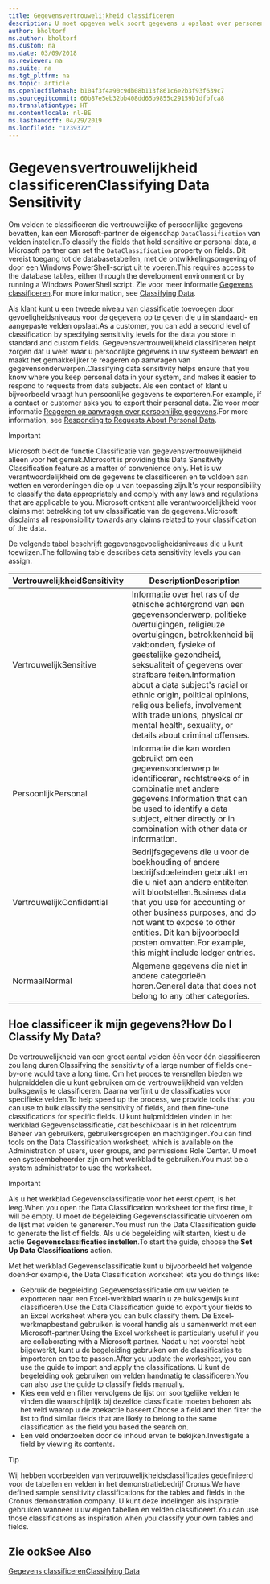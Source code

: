 ```yaml
---
title: Gegevensvertrouwelijkheid classificeren
description: U moet opgeven welk soort gegevens u opslaat over personen zodat u kunt reageren op aanvragen van gegevensonderwerpen.
author: bholtorf
ms.author: bholtorf
ms.custom: na
ms.date: 03/09/2018
ms.reviewer: na
ms.suite: na
ms.tgt_pltfrm: na
ms.topic: article
ms.openlocfilehash: b104f3f4a90c9db08b113f861c6e2b3f93f639c7
ms.sourcegitcommit: 60b87e5eb32bb408dd65b9855c29159b1dfbfca8
ms.translationtype: HT
ms.contentlocale: nl-BE
ms.lasthandoff: 04/29/2019
ms.locfileid: "1239372"
---
```

# <a name="classifying-data-sensitivity"></a><span data-ttu-id="afe9f-103">Gegevensvertrouwelijkheid classificeren</span><span class="sxs-lookup"><span data-stu-id="afe9f-103">Classifying Data Sensitivity</span></span>
<span data-ttu-id="afe9f-104">Om velden te classificeren die vertrouwelijke of persoonlijke gegevens bevatten, kan een Microsoft-partner de eigenschap ```DataClassification``` van velden instellen.</span><span class="sxs-lookup"><span data-stu-id="afe9f-104">To classify the fields that hold sensitive or personal data, a Microsoft partner can set the ```DataClassification``` property on fields.</span></span> <span data-ttu-id="afe9f-105">Dit vereist toegang tot de databasetabellen, met de ontwikkelingsomgeving of door een Windows PowerShell-script uit te voeren.</span><span class="sxs-lookup"><span data-stu-id="afe9f-105">This requires access to the database tables, either through the development environment or by running a Windows PowerShell script.</span></span> <span data-ttu-id="afe9f-106">Zie voor meer informatie [Gegevens classificeren](https://docs.microsoft.com/en-us/dynamics-nav/classifying-data).</span><span class="sxs-lookup"><span data-stu-id="afe9f-106">For more information, see [Classifying Data](https://docs.microsoft.com/en-us/dynamics-nav/classifying-data).</span></span>  

<span data-ttu-id="afe9f-107">Als klant kunt u een tweede niveau van classificatie toevoegen door gevoeligheidsniveaus voor de gegevens op te geven die u in standaard- en aangepaste velden opslaat.</span><span class="sxs-lookup"><span data-stu-id="afe9f-107">As a customer, you can add a second level of classification by specifying sensitivity levels for the data you store in standard and custom fields.</span></span> <span data-ttu-id="afe9f-108">Gegevensvertrouwelijkheid classificeren helpt zorgen dat u weet waar u persoonlijke gegevens in uw systeem bewaart en maakt het gemakkelijker te reageren op aanvragen van gegevensonderwerpen.</span><span class="sxs-lookup"><span data-stu-id="afe9f-108">Classifying data sensitivity helps ensure that you know where you keep personal data in your system, and makes it easier to respond to requests from data subjects.</span></span> <span data-ttu-id="afe9f-109">Als een contact of klant u bijvoorbeeld vraagt hun persoonlijke gegevens te exporteren.</span><span class="sxs-lookup"><span data-stu-id="afe9f-109">For example, if a contact or customer asks you to export their personal data.</span></span> <span data-ttu-id="afe9f-110">Zie voor meer informatie [Reageren op aanvragen over persoonlijke gegevens](admin-responding-to-requests-about-personal-data.md).</span><span class="sxs-lookup"><span data-stu-id="afe9f-110">For more information, see [Responding to Requests About Personal Data](admin-responding-to-requests-about-personal-data.md).</span></span>

> [!Important]
> <span data-ttu-id="afe9f-111">Microsoft biedt de functie Classificatie van gegevensvertrouwelijkheid alleen voor het gemak.</span><span class="sxs-lookup"><span data-stu-id="afe9f-111">Microsoft is providing this Data Sensitivity Classification feature as a matter of convenience only.</span></span> <span data-ttu-id="afe9f-112">Het is uw verantwoordelijkheid om de gegevens te classificeren en te voldoen aan wetten en verordeningen die op u van toepassing zijn.</span><span class="sxs-lookup"><span data-stu-id="afe9f-112">It's your responsibility to classify the data appropriately and comply with any laws and regulations that are applicable to you.</span></span> <span data-ttu-id="afe9f-113">Microsoft ontkent alle verantwoordelijkheid voor claims met betrekking tot uw classificatie van de gegevens.</span><span class="sxs-lookup"><span data-stu-id="afe9f-113">Microsoft disclaims all responsibility towards any claims related to your classification of the data.</span></span>  

<span data-ttu-id="afe9f-114">De volgende tabel beschrijft gegevensgevoeligheidsniveaus die u kunt toewijzen.</span><span class="sxs-lookup"><span data-stu-id="afe9f-114">The following table describes data sensitivity levels you can assign.</span></span>

|<span data-ttu-id="afe9f-115">Vertrouwelijkheid</span><span class="sxs-lookup"><span data-stu-id="afe9f-115">Sensitivity</span></span>|<span data-ttu-id="afe9f-116">Description</span><span class="sxs-lookup"><span data-stu-id="afe9f-116">Description</span></span>|
|----|----|
|<span data-ttu-id="afe9f-117">Vertrouwelijk</span><span class="sxs-lookup"><span data-stu-id="afe9f-117">Sensitive</span></span> | <span data-ttu-id="afe9f-118">Informatie over het ras of de etnische achtergrond van een gegevensonderwerp, politieke overtuigingen, religieuze overtuigingen, betrokkenheid bij vakbonden, fysieke of geestelijke gezondheid, seksualiteit of gegevens over strafbare feiten.</span><span class="sxs-lookup"><span data-stu-id="afe9f-118">Information about a data subject's racial or ethnic origin, political opinions, religious beliefs, involvement with trade unions, physical or mental health, sexuality, or details about criminal offenses.</span></span> |
|<span data-ttu-id="afe9f-119">Persoonlijk</span><span class="sxs-lookup"><span data-stu-id="afe9f-119">Personal</span></span> | <span data-ttu-id="afe9f-120">Informatie die kan worden gebruikt om een gegevensonderwerp te identificeren, rechtstreeks of in combinatie met andere gegevens.</span><span class="sxs-lookup"><span data-stu-id="afe9f-120">Information that can be used to identify a data subject, either directly or in combination with other data or information.</span></span>|
|<span data-ttu-id="afe9f-121">Vertrouwelijk</span><span class="sxs-lookup"><span data-stu-id="afe9f-121">Confidential</span></span> | <span data-ttu-id="afe9f-122">Bedrijfsgegevens die u voor de boekhouding of andere bedrijfsdoeleinden gebruikt en die u niet aan andere entiteiten wilt blootstellen.</span><span class="sxs-lookup"><span data-stu-id="afe9f-122">Business data that you use for accounting or other business purposes, and do not want to expose to other entities.</span></span> <span data-ttu-id="afe9f-123">Dit kan bijvoorbeeld posten omvatten.</span><span class="sxs-lookup"><span data-stu-id="afe9f-123">For example, this might include ledger entries.</span></span>|
|<span data-ttu-id="afe9f-124">Normaal</span><span class="sxs-lookup"><span data-stu-id="afe9f-124">Normal</span></span> | <span data-ttu-id="afe9f-125">Algemene gegevens die niet in andere categorieën horen.</span><span class="sxs-lookup"><span data-stu-id="afe9f-125">General data that does not belong to any other categories.</span></span>|

## <a name="how-do-i-classify-my-data"></a><span data-ttu-id="afe9f-126">Hoe classificeer ik mijn gegevens?</span><span class="sxs-lookup"><span data-stu-id="afe9f-126">How Do I Classify My Data?</span></span>
<span data-ttu-id="afe9f-127">De vertrouwelijkheid van een groot aantal velden één voor één classificeren zou lang duren.</span><span class="sxs-lookup"><span data-stu-id="afe9f-127">Classifying the sensitivity of a large number of fields one-by-one would take a long time.</span></span> <span data-ttu-id="afe9f-128">Om het proces te versnellen bieden we hulpmiddelen die u kunt gebruiken om de vertrouwelijkheid van velden bulksgewijs te classificeren. Daarna verfijnt u de classificaties voor specifieke velden.</span><span class="sxs-lookup"><span data-stu-id="afe9f-128">To help speed up the process, we provide tools that you can use to bulk classify the sensitivity of fields, and then fine-tune classifications for specific fields.</span></span> <span data-ttu-id="afe9f-129">U kunt hulpmiddelen vinden in het werkblad Gegevensclassificatie, dat beschikbaar is in het rolcentrum Beheer van gebruikers, gebruikersgroepen en machtigingen.</span><span class="sxs-lookup"><span data-stu-id="afe9f-129">You can find tools on the Data Classification worksheet, which is available on the Administration of users, user groups, and permissions Role Center.</span></span> <span data-ttu-id="afe9f-130">U moet een systeembeheerder zijn om het werkblad te gebruiken.</span><span class="sxs-lookup"><span data-stu-id="afe9f-130">You must be a system administrator to use the worksheet.</span></span>

> [!Important]
> <span data-ttu-id="afe9f-131">Als u het werkblad Gegevensclassificatie voor het eerst opent, is het leeg.</span><span class="sxs-lookup"><span data-stu-id="afe9f-131">When you open the Data Classification worksheet for the first time, it will be empty.</span></span> <span data-ttu-id="afe9f-132">U moet de begeleiding Gegevensclassificatie uitvoeren om de lijst met velden te genereren.</span><span class="sxs-lookup"><span data-stu-id="afe9f-132">You must run the Data Classification guide to generate the list of fields.</span></span> <span data-ttu-id="afe9f-133">Als u de begeleiding wilt starten, kiest u de actie **Gegevensclassificaties instellen**.</span><span class="sxs-lookup"><span data-stu-id="afe9f-133">To start the guide, choose the **Set Up Data Classifications** action.</span></span>

<span data-ttu-id="afe9f-134">Met het werkblad Gegevensclassificatie kunt u bijvoorbeeld het volgende doen:</span><span class="sxs-lookup"><span data-stu-id="afe9f-134">For example, the Data Classification worksheet lets you do things like:</span></span>  

* <span data-ttu-id="afe9f-135">Gebruik de begeleiding Gegevensclassificatie om uw velden te exporteren naar een Excel-werkblad waarin u ze bulksgewijs kunt classificeren.</span><span class="sxs-lookup"><span data-stu-id="afe9f-135">Use the Data Classification guide to export your fields to an Excel worksheet where you can bulk classify them.</span></span> <span data-ttu-id="afe9f-136">De Excel-werkmapbestand gebruiken is vooral handig als u samenwerkt met een Microsoft-partner.</span><span class="sxs-lookup"><span data-stu-id="afe9f-136">Using the Excel worksheet is particularly useful if you are collaborating with a Microsoft partner.</span></span> <span data-ttu-id="afe9f-137">Nadat u het voorstel hebt bijgewerkt, kunt u de begeleiding gebruiken om de classificaties te importeren en toe te passen.</span><span class="sxs-lookup"><span data-stu-id="afe9f-137">After you update the worksheet, you can use the guide to import and apply the classifications.</span></span> <span data-ttu-id="afe9f-138">U kunt de begeleiding ook gebruiken om velden handmatig te classificeren.</span><span class="sxs-lookup"><span data-stu-id="afe9f-138">You can also use the guide to classify fields manually.</span></span>  
* <span data-ttu-id="afe9f-139">Kies een veld en filter vervolgens de lijst om soortgelijke velden te vinden die waarschijnlijk bij dezelfde classificatie moeten behoren als het veld waarop u de zoekactie baseert.</span><span class="sxs-lookup"><span data-stu-id="afe9f-139">Choose a field and then filter the list to find similar fields that are likely to belong to the same classification as the field you based the search on.</span></span>  
* <span data-ttu-id="afe9f-140">Een veld onderzoeken door de inhoud ervan te bekijken.</span><span class="sxs-lookup"><span data-stu-id="afe9f-140">Investigate a field by viewing its contents.</span></span>  

> [!Tip]
> <span data-ttu-id="afe9f-141">Wij hebben voorbeelden van vertrouwelijkheidsclassificaties gedefinieerd voor de tabellen en velden in het demonstratiebedrijf Cronus.</span><span class="sxs-lookup"><span data-stu-id="afe9f-141">We have defined sample sensitivity classifications for the tables and fields in the Cronus demonstration company.</span></span> <span data-ttu-id="afe9f-142">U kunt deze indelingen als inspiratie gebruiken wanneer u uw eigen tabellen en velden classificeert.</span><span class="sxs-lookup"><span data-stu-id="afe9f-142">You can use those classifications as inspiration when you classify your own tables and fields.</span></span>

## <a name="see-also"></a><span data-ttu-id="afe9f-143">Zie ook</span><span class="sxs-lookup"><span data-stu-id="afe9f-143">See Also</span></span>
[<span data-ttu-id="afe9f-144">Gegevens classificeren</span><span class="sxs-lookup"><span data-stu-id="afe9f-144">Classifying Data</span></span>](https://docs.microsoft.com/en-us/dynamics-nav/classifying-data)  
